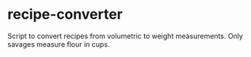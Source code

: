 # recipe-converter
Script to convert recipes from volumetric to weight measurements. Only savages measure flour in cups.
